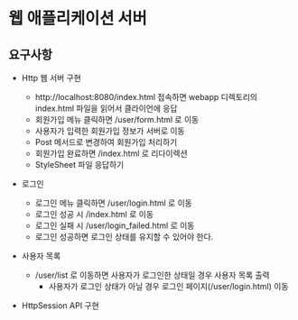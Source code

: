 # 웹 애플리케이션 서버

## 요구사항
- Http 웹 서버 구현
    - http://localhost:8080/index.html 접속하면 webapp 디렉토리의 index.html 파일을 읽어서 클라이언에 응답
    - 회원가입 메뉴 클릭하면 /user/form.html 로 이동
    - 사용자가 입력한 회원가입 정보가 서버로 이동
    - Post 메서드로 변경하여 회원가입 처리하기
    - 회원가입 완료하면 /index.html 로 리다이렉션
    - StyleSheet 파일 응답하기
    
- 로그인
    - 로그인 메뉴 클릭하면 /user/login.html 로 이동
    - 로그인 성공 시 /index.html 로 이동
    - 로그인 실패 시 /user/login_failed.html 로 이동
    - 로그인 성공하면 로그인 상태를 유지할 수 있어야 한다.

- 사용자 목록
    - /user/list 로 이동하면 사용자가 로그인한 상태일 경우 사용자 목록 출력
        - 사용자가 로그인 상태가 아닐 경우 로그인 페이지(/user/login.html) 이동
        
- HttpSession API 구현